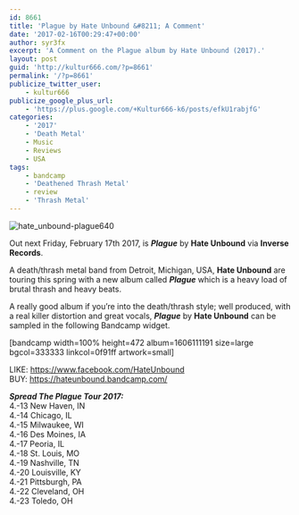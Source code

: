 ```yaml
---
id: 8661
title: 'Plague by Hate Unbound &#8211; A Comment'
date: '2017-02-16T00:29:47+00:00'
author: syr3fx
excerpt: 'A Comment on the Plague album by Hate Unbound (2017).'
layout: post
guid: 'http://kultur666.com/?p=8661'
permalink: '/?p=8661'
publicize_twitter_user:
    - kultur666
publicize_google_plus_url:
    - 'https://plus.google.com/+Kultur666-k6/posts/efkU1rabjfG'
categories:
    - '2017'
    - 'Death Metal'
    - Music
    - Reviews
    - USA
tags:
    - bandcamp
    - 'Deathened Thrash Metal'
    - review
    - 'Thrash Metal'
---
```


![hate_unbound-plague640](http://localhost:8080/wp-content/uploads/2017/02/hate_unbound-plague640.jpg)

Out next Friday, February 17th 2017, is ***Plague*** by **Hate Unbound** via **Inverse Records**.

A death/thrash metal band from Detroit, Michigan, USA, **Hate Unbound** are touring this spring with a new album called ***Plague*** which is a heavy load of brutal thrash and heavy beats.

A really good album if you’re into the death/thrash style; well produced, with a real killer distortion and great vocals, ***Plague*** by **Hate Unbound** can be sampled in the following Bandcamp widget.

\[bandcamp width=100% height=472 album=1606111191 size=large bgcol=333333 linkcol=0f91ff artwork=small\]

LIKE: <https://www.facebook.com/HateUnbound>  
BUY: <https://hateunbound.bandcamp.com/>

***Spread The Plague Tour 2017:***  
4.-13 New Haven, IN  
4.-14 Chicago, IL  
4.-15 Milwaukee, WI  
4.-16 Des Moines, IA  
4.-17 Peoria, IL  
4.-18 St. Louis, MO  
4.-19 Nashville, TN  
4.-20 Louisville, KY  
4.-21 Pittsburgh, PA  
4.-22 Cleveland, OH  
4.-23 Toledo, OH
